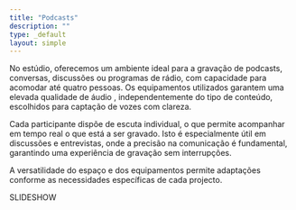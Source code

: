 ```yaml
---
title: "Podcasts"
description: ""
type: _default
layout: simple
---
```


No estúdio, oferecemos um ambiente ideal para a gravação de podcasts, conversas, discussões ou programas de rádio, com capacidade para acomodar até quatro pessoas. Os equipamentos utilizados garantem uma elevada qualidade de áudio , independentemente do tipo de conteúdo, escolhidos para captação de vozes com clareza.

 Cada participante dispõe de escuta individual, o que permite acompanhar em tempo real o que está a ser gravado. Isto é especialmente útil em discussões e entrevistas, onde a precisão na comunicação é fundamental, garantindo uma experiência de gravação sem interrupções.
 
  A versatilidade do espaço e dos equipamentos permite adaptações conforme as necessidades específicas de cada projecto.
  
  SLIDESHOW